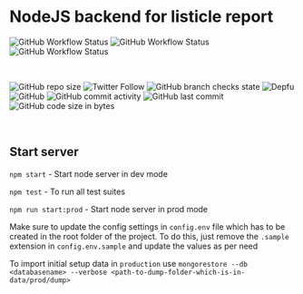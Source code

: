 # NodeJS backend for listicle report

![GitHub Workflow Status](https://img.shields.io/github/workflow/status/eric-stanley/listicle/api-test?label=api-test&logo=github&style=for-the-badge)
![GitHub Workflow Status](https://img.shields.io/github/workflow/status/eric-stanley/listicle/e2e-test?label=e2e-test&logo=github&style=for-the-badge)
![GitHub Workflow Status](https://img.shields.io/github/workflow/status/eric-stanley/listicle/load-test?label=load-test&logo=github&style=for-the-badge)

<br />

![GitHub repo size](https://img.shields.io/github/repo-size/eric-stanley/listicle?logo=github&style=for-the-badge)
![Twitter Follow](https://img.shields.io/twitter/follow/ericstanley84?logo=twitter&style=for-the-badge)
![GitHub branch checks state](https://img.shields.io/github/checks-status/eric-stanley/listicle/main?logo=github&style=for-the-badge)
![Depfu](https://img.shields.io/depfu/dependencies/github/eric-stanley/listicle?logo=github&style=for-the-badge)
![GitHub](https://img.shields.io/github/license/eric-stanley/listicle?logo=github&style=for-the-badge)
![GitHub commit activity](https://img.shields.io/github/commit-activity/m/eric-stanley/listicle?logo=github&style=for-the-badge)
![GitHub last commit](https://img.shields.io/github/last-commit/eric-stanley/listicle?logo=github&style=for-the-badge)
![GitHub code size in bytes](https://img.shields.io/github/languages/code-size/eric-stanley/listicle?logo=github&style=for-the-badge)

<br />

## Start server

`npm start` - Start node server in dev mode

`npm test` - To run all test suites

`npm run start:prod` - Start node server in prod mode

Make sure to update the config settings in `config.env` file which has to be created in the root folder of the project. To do this, just remove the `.sample` extension in `config.env.sample` and update the values as per need

To import initial setup data in `production` use
`mongorestore --db <databasename> --verbose <path-to-dump-folder-which-is-in-data/prod/dump>`

